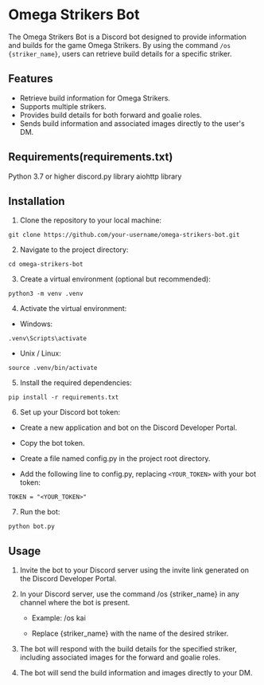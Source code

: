 # Omega Strikers Bot
The Omega Strikers Bot is a Discord bot designed to provide information and builds for the game Omega Strikers. By using the command `/os {striker_name}`, users can retrieve build details for a specific striker.


## Features
- Retrieve build information for Omega Strikers.
- Supports multiple strikers.
- Provides build details for both forward and goalie roles.
- Sends build information and associated images directly to the user's DM.


## Requirements(requirements.txt)
Python 3.7 or higher
discord.py library
aiohttp library


## Installation
1. Clone the repository to your local machine:

```
git clone https://github.com/your-username/omega-strikers-bot.git
```

2. Navigate to the project directory:
```
cd omega-strikers-bot
```
3. Create a virtual environment (optional but recommended):
```
python3 -m venv .venv
```

4. Activate the virtual environment:

- Windows:
```
.venv\Scripts\activate
```

- Unix / Linux:
```
source .venv/bin/activate
```
5. Install the required dependencies:

```
pip install -r requirements.txt
```

6. Set up your Discord bot token:

- Create a new application and bot on the Discord Developer Portal.

- Copy the bot token.

- Create a file named config.py in the project root directory.

- Add the following line to config.py, replacing `<YOUR_TOKEN>` with your bot token:
```
TOKEN = "<YOUR_TOKEN>"
```
7. Run the bot:
```
python bot.py
```

## Usage
1. Invite the bot to your Discord server using the invite link generated on the Discord Developer Portal.

2. In your Discord server, use the command /os {striker_name} in any channel where the bot is present.

    - Example: /os kai

    - Replace {striker_name} with the name of the desired striker.
3. The bot will respond with the build details for the specified striker, including associated images for the forward and goalie roles.

4. The bot will send the build information and images directly to your DM.
